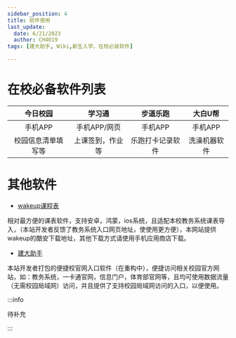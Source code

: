 ```yaml
---
sidebar_position: 4
title: 软件使用
last_update:
  date: 6/21/2023
  author: CH4019
tags: [建大助手, Wiki,新生入学，在校必装软件]

---
```


# 在校必备软件列表

| 今日校园 | 学习通 | 步道乐跑 |大白U帮|
| :----: | :----: | :----: |:----: |
| 手机APP | 手机APP/网页 | 手机APP |手机APP |
| 校园信息清单填写等 | 上课签到，作业等 | 乐跑打卡记录软件 |洗澡机器软件|

# 其他软件

- [wakeup课程表](https://www.coolapk.com/apk/com.suda.yzune.wakeupschedule)

相对最方便的课表软件，支持安卓，鸿蒙，ios系统，且适配本校教务系统课表导入，（本站开发者反馈了教务系统入口网页地址，使使用更方便），本网站提供wakeup的酷安下载地址，其他下载方式请使用手机应用商店下载。

- [建大助手](/docs/AppUpdateLog/index.md)

本站开发者打包的便捷校官网入口软件（在重构中），便捷访问相关校园官方网站，如：教务系统，一卡通官网，信息门户，体育部官网等，且均可使用数据流量（无需校园局域网）访问，并且提供了支持校园局域网访问的入口，以便使用。

:::info

待补充

:::


